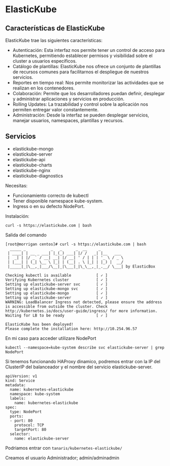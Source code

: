 ElasticKube
===========

Características de ElasticKube
------------------------------

ElasticKube trae las siguientes características:

* Autenticación: Esta interfaz nos permite tener un control de acceso para Kubernetes, permitiendo establecer permisos y visibilidad sobre el cluster a usuarios específicos.
* Catálogo de plantillas: ElasticKube nos ofrece un conjunto de plantillas de recursos comunes para facilitarnos el despliegue de nuestros servicios.
* Reportes en tiempo real: Nos permite monitorizar las actividades que se realizan en los contenedores.
* Colaboración: Permite que los desarrolladores puedan definir, desplegar y administrar aplicaciones y servicios en producción.
* Rolling Updates: La trazabilidad y control sobre la aplicación nos permiten entregar valor constantemente.
* Administración: Desde la interfaz se pueden desplegar servicios, manejar usuarios, namespaces, plantillas y recursos.


Servicios
---------

* elastickube-mongo
* elastickube-server
* elastickube-api
* elastickube-charts
* elastickube-nginx
* elastickube-diagnostics

Necesitas:

* Funcionamiento correcto de kubectl
* Tener disponible namespace kube-system.
* Ingress o en su defecto NodePort.

Instalación:
	
	curl -s https://elastickube.com | bash

Salida del comando

	[root@morrigan centos]# curl -s https://elastickube.com | bash
	  _____ _           _   _      _  __     _
	 | ____| | __ _ ___| |_(_) ___| |/ /   _| |__   ___
	 |  _| | |/ _` / __| __| |/ __| ' / | | | '_ \ / _ \
	 | |___| | (_| \__ \ |_| | (__| . \ |_| | |_) |  __/
	 |_____|_|\__,_|___/\__|_|\___|_|\_\__,_|_.__/ \___| by ElasticBox

	Checking kubectl is available           [ ✓ ]
	Verifying Kubernetes cluster            [ ✓ ]
	Setting up elastickube-server svc       [ ✓ ]
	Setting up elastickube-mongo svc        [ ✓ ]
	Setting up elastickube-mongo            [ ✓ ] 
	Setting up elastickube-server           [ ✓ ] 
	WARNING: LoadBalancer Ingress not detected, please ensure the address is accessible from outside the cluster. Check http://kubernetes.io/docs/user-guide/ingress/ for more information.
	Waiting for LB to be ready              [ ✓ ] 

	ElasticKube has been deployed!
	Please complete the installation here: http://10.254.96.57


En mi caso para acceder utilizare NodePort

	kubectl --namespace=kube-system describe svc elastickube-server | grep NodePort

Si tenemos funcionando HAProxy dinamico, podremos entrar con la IP del ClusterIP del balanceador y el nombre del servicio elastickube-server.

	apiVersion: v1
	kind: Service
	metadata:
	  name: kubernetes-elastickube
	  namespace: kube-system
	  labels:
	    name: kubernetes-elastickube
	spec:
	  type: NodePort
	  ports:
	  - port: 80
	    protocol: TCP
	    targetPort: 80
	  selector:
	    name: elastickube-server

Podriamos entrar con `tanaris/kubernetes-elastickube/`

Creamos el usuario Administrador; admin/adminadmin

